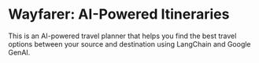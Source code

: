 # Wayfarer: AI-Powered Itineraries
This is an AI-powered travel planner that helps you find the best travel options between your source and destination using LangChain and Google GenAI.
